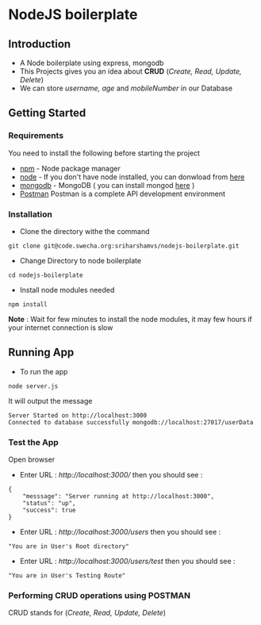 # NodeJS boilerplate

## Introduction 
* A Node boilerplate using express, mongodb
* This Projects gives you an idea about __CRUD__ (*Create, Read, Update, Delete*)
* We can store *username, age* and *mobileNumber* in our Database

## Getting Started

### Requirements 
You need to install the following before starting the project
* [npm](https://www.npmjs.com/) - Node package manager
* [node](https://nodejs.org/en/) - If you don't have node installed, you can donwload from [here](https://nodejs.org/en/)
* [mongodb](https://www.mongodb.com/) - MongoDB ( you can install mongod [here](https://docs.mongodb.com/manual/installation/) )
* [Postman](https://www.getpostman.com/downloads/) Postman is a complete API development environment

### Installation
* Clone the directory withe the command
```
git clone git@code.swecha.org:sriharshamvs/nodejs-boilerplate.git
```
* Change Directory to node boilerplate
```
cd nodejs-boilerplate
```

* Install node modules needed
```
npm install
```
**Note** : Wait for few minutes to install the node modules, it may few hours if your internet connection is slow 

## Running App
* To run the app 
```
node server.js
```
It will output the message 
```
Server Started on http://localhost:3000
Connected to database successfully mongodb://localhost:27017/userData
```
### Test the App
Open browser 
* Enter URL : *http://localhost:3000/*  then you should see :
```
{
    "messsage": "Server running at http://localhost:3000",
    "status": "up",
    "success": true
}
```
* Enter URL : *http://localhost:3000/users*  then you should see :
```
"You are in User's Root directory"
```
* Enter URL : *http://localhost:3000/users/test*  then you should see :
```
"You are in User's Testing Route"
```

### Performing CRUD operations using POSTMAN
CRUD stands for (*Create, Read, Update, Delete*)

